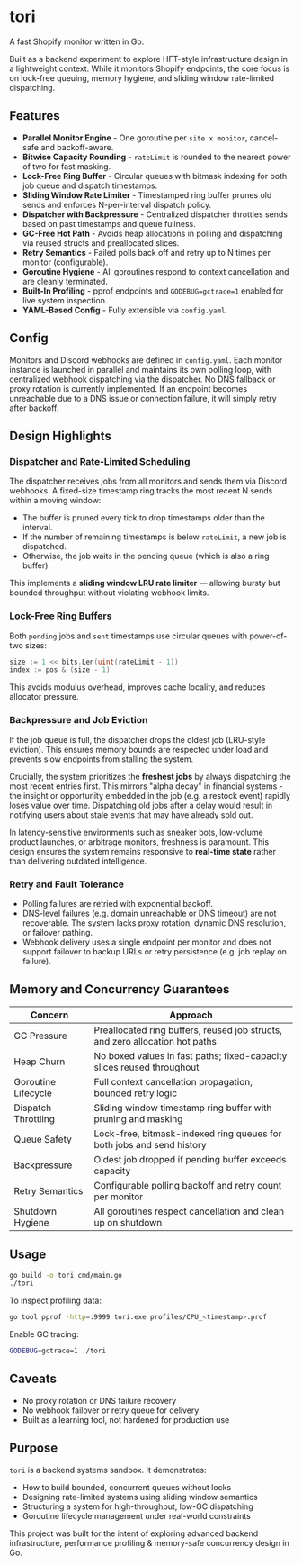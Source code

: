 # tori

A fast Shopify monitor written in Go.

Built as a backend experiment to explore HFT-style infrastructure design in a lightweight context. While it monitors Shopify endpoints, the core focus is on lock-free queuing, memory hygiene, and sliding window rate-limited dispatching.

## Features

* **Parallel Monitor Engine** - One goroutine per `site x monitor`, cancel-safe and backoff-aware.
* **Bitwise Capacity Rounding** - `rateLimit` is rounded to the nearest power of two for fast masking.
* **Lock-Free Ring Buffer** - Circular queues with bitmask indexing for both job queue and dispatch timestamps.
* **Sliding Window Rate Limiter** - Timestamped ring buffer prunes old sends and enforces N-per-interval dispatch policy.
* **Dispatcher with Backpressure** - Centralized dispatcher throttles sends based on past timestamps and queue fullness.
* **GC-Free Hot Path** - Avoids heap allocations in polling and dispatching via reused structs and preallocated slices.
* **Retry Semantics** - Failed polls back off and retry up to N times per monitor (configurable).
* **Goroutine Hygiene** - All goroutines respond to context cancellation and are cleanly terminated.
* **Built-In Profiling** - pprof endpoints and `GODEBUG=gctrace=1` enabled for live system inspection.
* **YAML-Based Config** - Fully extensible via `config.yaml`.

## Config

Monitors and Discord webhooks are defined in `config.yaml`. Each monitor instance is launched in parallel and maintains its own polling loop, with centralized webhook dispatching via the dispatcher. No DNS fallback or proxy rotation is currently implemented. If an endpoint becomes unreachable due to a DNS issue or connection failure, it will simply retry after backoff.

## Design Highlights

### Dispatcher and Rate-Limited Scheduling

The dispatcher receives jobs from all monitors and sends them via Discord webhooks. A fixed-size timestamp ring tracks the most recent N sends within a moving window:

* The buffer is pruned every tick to drop timestamps older than the interval.
* If the number of remaining timestamps is below `rateLimit`, a new job is dispatched.
* Otherwise, the job waits in the pending queue (which is also a ring buffer).

This implements a **sliding window LRU rate limiter** — allowing bursty but bounded throughput without violating webhook limits.

### Lock-Free Ring Buffers

Both `pending` jobs and `sent` timestamps use circular queues with power-of-two sizes:

```go
size := 1 << bits.Len(uint(rateLimit - 1))
index := pos & (size - 1)
```

This avoids modulus overhead, improves cache locality, and reduces allocator pressure.

### Backpressure and Job Eviction

If the job queue is full, the dispatcher drops the oldest job (LRU-style eviction). This ensures memory bounds are respected under load and prevents slow endpoints from stalling the system.

Crucially, the system prioritizes the **freshest jobs** by always dispatching the most recent entries first. This mirrors "alpha decay" in financial systems - the insight or opportunity embedded in the job (e.g. a restock event) rapidly loses value over time. Dispatching old jobs after a delay would result in notifying users about stale events that may have already sold out.

In latency-sensitive environments such as sneaker bots, low-volume product launches, or arbitrage monitors, freshness is paramount. This design ensures the system remains responsive to **real-time state** rather than delivering outdated intelligence.

### Retry and Fault Tolerance

* Polling failures are retried with exponential backoff.
* DNS-level failures (e.g. domain unreachable or DNS timeout) are not recoverable. The system lacks proxy rotation, dynamic DNS resolution, or failover pathing.
* Webhook delivery uses a single endpoint per monitor and does not support failover to backup URLs or retry persistence (e.g. job replay on failure).

## Memory and Concurrency Guarantees

| Concern             | Approach                                                                     |
| ------------------- | ---------------------------------------------------------------------------- |
| GC Pressure         | Preallocated ring buffers, reused job structs, and zero allocation hot paths |
| Heap Churn          | No boxed values in fast paths; fixed-capacity slices reused throughout       |
| Goroutine Lifecycle | Full context cancellation propagation, bounded retry logic                   |
| Dispatch Throttling | Sliding window timestamp ring buffer with pruning and masking                |
| Queue Safety        | Lock-free, bitmask-indexed ring queues for both jobs and send history        |
| Backpressure        | Oldest job dropped if pending buffer exceeds capacity                        |
| Retry Semantics     | Configurable polling backoff and retry count per monitor                     |
| Shutdown Hygiene    | All goroutines respect cancellation and clean up on shutdown                 |

## Usage

```bash
go build -o tori cmd/main.go
./tori
```

To inspect profiling data:

```bash
go tool pprof -http=:9999 tori.exe profiles/CPU_<timestamp>.prof
```

Enable GC tracing:

```bash
GODEBUG=gctrace=1 ./tori
```

## Caveats

* No proxy rotation or DNS failure recovery
* No webhook failover or retry queue for delivery
* Built as a learning tool, not hardened for production use

## Purpose

`tori` is a backend systems sandbox. It demonstrates:

* How to build bounded, concurrent queues without locks
* Designing rate-limited systems using sliding window semantics
* Structuring a system for high-throughput, low-GC dispatching
* Goroutine lifecycle management under real-world constraints

This project was built for the intent of exploring advanced backend infrastructure, performance profiling & memory-safe concurrency design in Go.
